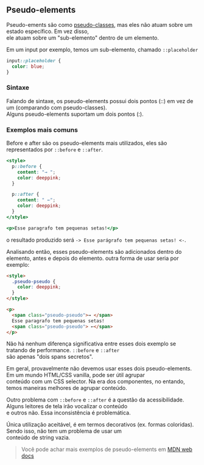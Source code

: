 ## Pseudo-elements

Pseudo-ements são como [pseudo-classes](./pseudo-classes.md), mas eles não atuam sobre um estado específico. Em vez disso, <br>
ele atuam sobre um "sub-elemento" dentro de um elemento.

Em um input por exemplo, temos um sub-elemento, chamado `::placeholder`

```css
input::placeholder {
  color: blue;
}
```

### Sintaxe

Falando de sintaxe, os pseudo-elements possui dois pontos (::) em vez de um (comparando com pseudo-classes).<br>
Alguns pseudo-elements suportam um dois pontos (:).

### Exemplos mais comuns

Before e after são os pseudo-elements mais utilizados, eles são representados por `::before` e `::after`.

```htm
<style>
  p::before {
    content: "→ ";
    color: deeppink;
  }

  p::after {
    content: " ←";
    color: deeppink;
  }
</style>

<p>Esse paragrafo tem pequenas setas!</p>
```

o resultado produzido será `-> Esse parágrafo tem pequenas setas! <-`.

Analisando então, esses pseudo-elements são adicionados dentro do elemento, antes e depois do elemento.
outra forma de usar seria por exemplo:

```html
<style>
  .pseudo-pseudo {
    color: deeppink;
  }
</style>

<p>
  <span class="pseudo-pseudo">→ </span>
  Esse paragrafo tem pequenas setas!
  <span class="pseudo-pseudo"> ←</span>
</p>
```

Não há nenhum diferença significativa entre esses dois exemplo se tratando de performance. `::before` e `::after` <br>
são apenas "dois spans secretos".

Em geral, provavelmente não devemos usar esses dois pseudo-elements. Em um mundo HTML/CSS vanilla, pode ser útil agrupar <br>
conteúdo com um CSS selector. Na era dos componentes, no entando, temos maneiras melhores de agrupar conteúdo.

Outro problema com `::before` e `::after` é a questão da acessibilidade. Alguns leitores de tela irão vocalizar o conteúdo <br>
e outros não. Essa inconsistência é problemática.

Única utilização aceitável, é em termos decorativos (ex. formas coloridas). Sendo isso, não tem um problema de usar um <br>
conteúdo de string vazia.

> Você pode achar mais exemplos de pseudo-elements em [MDN web docs](https://developer.mozilla.org/en-US/docs/Web/CSS/Pseudo-elements)
